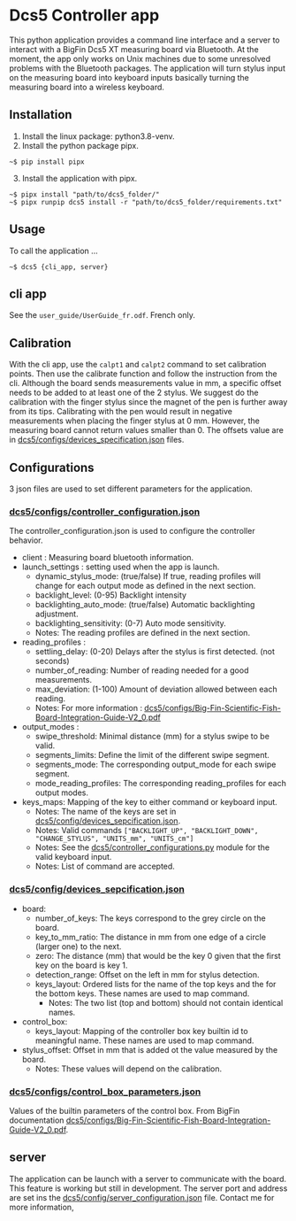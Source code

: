 # Dcs5 Controller app

This python application provides a command line interface and a server to interact with a BigFin Dcs5 XT measuring board via Bluetooth.
At the moment, the app only works on Unix machines due to some unresolved problems with the Bluetooth packages.
The application will turn stylus input on the measuring board into keyboard inputs basically turning the measuring board into a wireless keyboard.

## Installation
1) Install the linux package: python3.8-venv.
2) Install the python package pipx.
```shell
~$ pip install pipx
```
3) Install the application with pipx.
```shell
~$ pipx install "path/to/dcs5_folder/"
~$ pipx runpip dcs5 install -r "path/to/dcs5_folder/requirements.txt"
```


## Usage

To call the application ...
```shell
~$ dcs5 {cli_app, server}
```

## cli app
See the `user_guide/UserGuide_fr.odf`. French only.


## Calibration
With the cli app, use the `calpt1` and `calpt2` command to set calibration points. Then use the calibrate function and follow the instruction from the cli.
Although the board sends measurements value in mm, a specific offset needs to be added to at least one of the 2 stylus.
We suggest do the calibration with the finger stylus since the magnet of the pen is further away from its tips.
Calibrating with the pen would result in negative measurements when placing the finger stylus at 0 mm.
However, the measuring board cannot return values smaller than 0.
The offsets value are in [dcs5/configs/devices_specification.json](dcs5/configs/devices_specification.json) files.

## Configurations

3 json files are used to set different parameters for the application.
### [dcs5/configs/controller_configuration.json](dcs5/configs/controller_configuration.json)
The controller_configuration.json is used to configure the controller behavior.
+ client : Measuring board bluetooth information.
+ launch_settings : setting used when the app is launch.
  - dynamic_stylus_mode: (true/false) If true, reading profiles will change for each output mode as defined in the next section.
  - backlight_level: (0-95) Backlight intensity 
  - backlighting_auto_mode: (true/false) Automatic backlighting adjustment.
  - backlighting_sensitivity: (0-7) Auto mode sensitivity.
  - Notes: The reading profiles are defined in the next section.
+ reading_profiles : 
  - settling_delay: (0-20) Delays after the stylus is first detected. (not seconds)
  - number_of_reading: Number of reading needed for a good measurements.
  - max_deviation: (1-100) Amount of deviation allowed between each reading.
  - Notes: For more information : [dcs5/configs/Big-Fin-Scientific-Fish-Board-Integration-Guide-V2_0.pdf](dcs5/configs/Big-Fin-Scientific-Fish-Board-Integration-Guide-V2_0.pdf)
+ output_modes :
  - swipe_threshold: Minimal distance (mm) for a stylus swipe to be valid.
  - segments_limits: Define the limit of the different swipe segment.
  - segments_mode: The corresponding output_mode for each swipe segment.
  - mode_reading_profiles: The corresponding reading_profiles for each output modes.
+ keys_maps: Mapping of the key to either command or keyboard input.
  - Notes: The name of the keys are set in [dcs5/config/devices_sepcification.json](dcs5/config/devices_sepcification.json).
  - Notes: Valid commands `["BACKLIGHT_UP", "BACKLIGHT_DOWN", "CHANGE_STYLUS", "UNITS_mm", "UNITS_cm"]`
  - Notes: See the [dcs5/controller_configurations.py](dcs5/controller_configurations.py) module for the valid keyboard input.
  - Notes: List of command are accepted.

### [dcs5/config/devices_sepcification.json](dcs5/config/devices_sepcification.json)
+ board:
  - number_of_keys: The keys correspond to the grey circle on the board.
  - key_to_mm_ratio: The distance in mm from one edge of a circle (larger one) to the next.
  - zero: The distance (mm) that would be the key 0 given that the first key on the board is key 1.
  - detection_range: Offset on the left in mm for stylus detection. 
  - keys_layout: Ordered lists for the name of the top keys and the for the bottom keys. These names are used to map command.
    - Notes: The two list (top and bottom) should not contain identical names.  
+ control_box:
  - keys_layout: Mapping of the controller box key builtin id to meaningful name. These names are used to map command. 
+ stylus_offset: Offset in mm that is added ot the value measured by the board. 
  - Notes: These values will depend on the calibration.

### [dcs5/configs/control_box_parameters.json](dcs5/configs/control_box_parameters.json)
Values of the builtin parameters of the control box. From BigFin documentation [dcs5/configs/Big-Fin-Scientific-Fish-Board-Integration-Guide-V2_0.pdf](dcs5/configs/Big-Fin-Scientific-Fish-Board-Integration-Guide-V2_0.pdf).

## server

The application can be launch with a server to communicate with the board. This feature is working but still in development.
The server port and address are set ins the [dcs5/config/server_configuration.json](dcs5/config/server_configuration.json) file. Contact me for more information,






